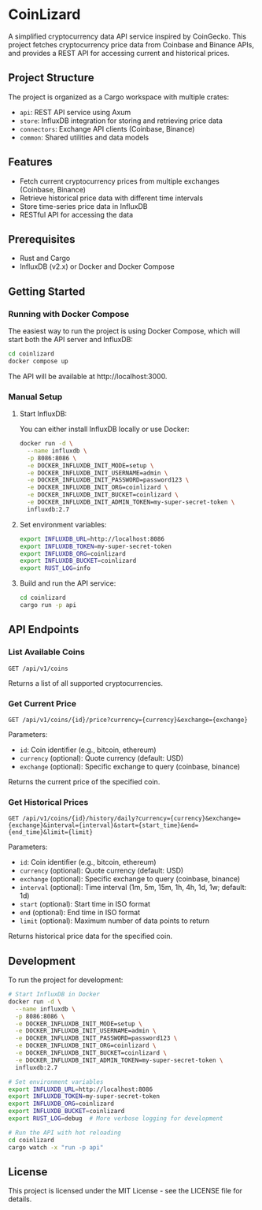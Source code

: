 # CoinLizard

A simplified cryptocurrency data API service inspired by CoinGecko. This project fetches cryptocurrency price data from Coinbase and Binance APIs, and provides a REST API for accessing current and historical prices.

## Project Structure

The project is organized as a Cargo workspace with multiple crates:

- `api`: REST API service using Axum
- `store`: InfluxDB integration for storing and retrieving price data
- `connectors`: Exchange API clients (Coinbase, Binance)
- `common`: Shared utilities and data models

## Features

- Fetch current cryptocurrency prices from multiple exchanges (Coinbase, Binance)
- Retrieve historical price data with different time intervals
- Store time-series price data in InfluxDB
- RESTful API for accessing the data

## Prerequisites

- Rust and Cargo
- InfluxDB (v2.x) or Docker and Docker Compose

## Getting Started

### Running with Docker Compose

The easiest way to run the project is using Docker Compose, which will start both the API server and InfluxDB:

```bash
cd coinlizard
docker compose up
```

The API will be available at http://localhost:3000.

### Manual Setup

1. Start InfluxDB:

   You can either install InfluxDB locally or use Docker:

   ```bash
   docker run -d \
     --name influxdb \
     -p 8086:8086 \
     -e DOCKER_INFLUXDB_INIT_MODE=setup \
     -e DOCKER_INFLUXDB_INIT_USERNAME=admin \
     -e DOCKER_INFLUXDB_INIT_PASSWORD=password123 \
     -e DOCKER_INFLUXDB_INIT_ORG=coinlizard \
     -e DOCKER_INFLUXDB_INIT_BUCKET=coinlizard \
     -e DOCKER_INFLUXDB_INIT_ADMIN_TOKEN=my-super-secret-token \
     influxdb:2.7
   ```

2. Set environment variables:

   ```bash
   export INFLUXDB_URL=http://localhost:8086
   export INFLUXDB_TOKEN=my-super-secret-token
   export INFLUXDB_ORG=coinlizard
   export INFLUXDB_BUCKET=coinlizard
   export RUST_LOG=info
   ```

3. Build and run the API service:

   ```bash
   cd coinlizard
   cargo run -p api
   ```

## API Endpoints

### List Available Coins

```
GET /api/v1/coins
```

Returns a list of all supported cryptocurrencies.

### Get Current Price

```
GET /api/v1/coins/{id}/price?currency={currency}&exchange={exchange}
```

Parameters:
- `id`: Coin identifier (e.g., bitcoin, ethereum)
- `currency` (optional): Quote currency (default: USD)
- `exchange` (optional): Specific exchange to query (coinbase, binance)

Returns the current price of the specified coin.

### Get Historical Prices

```
GET /api/v1/coins/{id}/history/daily?currency={currency}&exchange={exchange}&interval={interval}&start={start_time}&end={end_time}&limit={limit}
```

Parameters:
- `id`: Coin identifier (e.g., bitcoin, ethereum)
- `currency` (optional): Quote currency (default: USD)
- `exchange` (optional): Specific exchange to query (coinbase, binance)
- `interval` (optional): Time interval (1m, 5m, 15m, 1h, 4h, 1d, 1w; default: 1d)
- `start` (optional): Start time in ISO format
- `end` (optional): End time in ISO format
- `limit` (optional): Maximum number of data points to return

Returns historical price data for the specified coin.

## Development

To run the project for development:

```bash
# Start InfluxDB in Docker
docker run -d \
  --name influxdb \
  -p 8086:8086 \
  -e DOCKER_INFLUXDB_INIT_MODE=setup \
  -e DOCKER_INFLUXDB_INIT_USERNAME=admin \
  -e DOCKER_INFLUXDB_INIT_PASSWORD=password123 \
  -e DOCKER_INFLUXDB_INIT_ORG=coinlizard \
  -e DOCKER_INFLUXDB_INIT_BUCKET=coinlizard \
  -e DOCKER_INFLUXDB_INIT_ADMIN_TOKEN=my-super-secret-token \
  influxdb:2.7

# Set environment variables
export INFLUXDB_URL=http://localhost:8086
export INFLUXDB_TOKEN=my-super-secret-token
export INFLUXDB_ORG=coinlizard
export INFLUXDB_BUCKET=coinlizard
export RUST_LOG=debug  # More verbose logging for development

# Run the API with hot reloading
cd coinlizard
cargo watch -x "run -p api"
```

## License

This project is licensed under the MIT License - see the LICENSE file for details. 